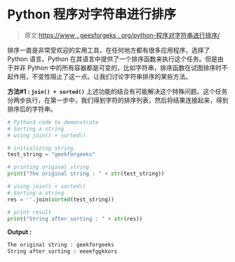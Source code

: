 # Python 程序对字符串进行排序

> 原文:[https://www . geesforgeks . org/python-程序对字符串进行排序/](https://www.geeksforgeeks.org/python-program-to-sort-a-string/)

排序一直是非常受欢迎的实用工具，在任何地方都有很多应用程序，选择了 Python 语言。Python 在其语言中提供了一个排序函数来执行这个任务。但是由于并非 Python 中的所有容器都是可变的，比如字符串，排序函数在试图排序时不起作用，不变性阻止了这一点。让我们讨论字符串排序的某些方法。

**方法#1 : `join() + sorted()`**
上述功能的结合有可能解决这个特殊问题。这个任务分两步执行，在第一步中，我们得到字符的排序列表，然后将结果连接起来，得到排序后的字符串。

```py
# Python3 code to demonstrate
# Sorting a string 
# using join() + sorted()

# initializing string 
test_string = "geekforgeeks"

# printing original string 
print("The original string : " + str(test_string))

# using join() + sorted()
# Sorting a string 
res = ''.join(sorted(test_string))

# print result
print("String after sorting : " + str(res))
```

**Output :**

```py
The original string : geekforgeeks
String after sorting : eeeefggkkors

```